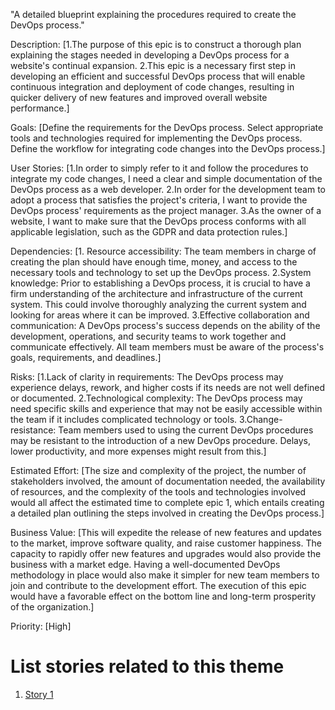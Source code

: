 "A detailed blueprint explaining the procedures required to create the DevOps process."

Description: [1.The purpose of this epic is to construct a thorough plan explaining the stages needed in developing a DevOps process for a website's continual expansion.
2.This epic is a necessary first step in developing an efficient and successful DevOps process that will enable continuous integration and deployment of code changes, resulting in quicker delivery of new features and improved overall website performance.]

Goals: [Define the requirements for the DevOps process.
 Select appropriate tools and technologies required for implementing the DevOps process.
 Define the workflow for integrating code changes into the DevOps process.]

User Stories: [1.In order to simply refer to it and follow the procedures to integrate my code changes, I need a clear and simple documentation of the DevOps process as a web developer.
2.In order for the development team to adopt a process that satisfies the project's criteria, I want to provide the DevOps process' requirements as the project manager.
3.As the owner of a website, I want to make sure that the DevOps process conforms with all applicable legislation, such as the GDPR and data protection rules.]

Dependencies: [1. Resource accessibility: The team members in charge of creating the plan should have enough time, money, and access to the necessary tools and technology to set up the DevOps process.
2.System knowledge: Prior to establishing a DevOps process, it is crucial to have a firm understanding of the architecture and infrastructure of the current system. This could involve thoroughly analyzing the current system and looking for areas where it can be improved.
3.Effective collaboration and communication: A DevOps process's success depends on the ability of the development, operations, and security teams to work together and communicate effectively. All team members must be aware of the process's goals, requirements, and deadlines.]

Risks: [1.Lack of clarity in requirements: The DevOps process may experience delays, rework, and higher costs if its needs are not well defined or documented.
2.Technological complexity: The DevOps process may need specific skills and experience that may not be easily accessible within the team if it includes complicated technology or tools.
3.Change-resistance: Team members used to using the current DevOps procedures may be resistant to the introduction of a new DevOps procedure. Delays, lower productivity, and more expenses might result from this.]

Estimated Effort: [The size and complexity of the project, the number of stakeholders involved, the amount of documentation needed, the availability of resources, and the complexity of the tools and technologies involved would all affect the estimated time to complete epic 1, which entails creating a detailed plan outlining the steps involved in creating the DevOps process.]

Business Value: [This will expedite the release of new features and updates to the market, improve software quality, and raise customer happiness. The capacity to rapidly offer new features and upgrades would also provide the business with a market edge. Having a well-documented DevOps methodology in place would also make it simpler for new team members to join and contribute to the development effort. The execution of this epic would have a favorable effect on the bottom line and long-term prosperity of the organization.]

Priority: [High]

# List stories related to this theme
1. [Story 1](documentation/templates/theme/initiatives/epics/stories/story_template.md)